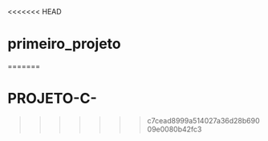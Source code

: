 <<<<<<< HEAD
# primeiro_projeto
=======
# PROJETO-C-

>>>>>>> c7cead8999a514027a36d28b69009e0080b42fc3
